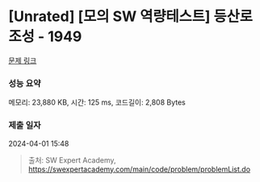 # [Unrated] [모의 SW 역량테스트] 등산로 조성 - 1949 

[문제 링크](https://swexpertacademy.com/main/code/problem/problemDetail.do?contestProbId=AV5PoOKKAPIDFAUq) 

### 성능 요약

메모리: 23,880 KB, 시간: 125 ms, 코드길이: 2,808 Bytes

### 제출 일자

2024-04-01 15:48



> 출처: SW Expert Academy, https://swexpertacademy.com/main/code/problem/problemList.do